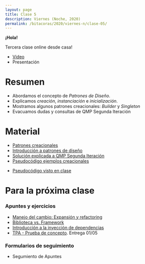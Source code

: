 ```yaml
---
layout: page
title: Clase 5
description: Viernes (Noche, 2020)
permalink: /bitacoras/2020/viernes-n/clase-05/
---
```

**¡Hola!**

Tercera clase online desde casa!

- [Video](https://us02web.zoom.us/rec/share/wPFbE6nz6VpJWNaXs3_ZZqsZEaPcaaa80ylM__YJnU5fCHHUARNfRpGqL-hbCvrw?startTime=1587765530000)
- Presentación


# Resumen

- Abordamos el concepto de _Patrones de Diseño_.
- Explicamos _creación_, _instanciación_ e _inicialización_.
- Mostramos algunos patrones creacionales: _Builder_ y _Singleton_ 
- Evacuamos dudas y consultas de QMP Segunda Iteración

# Material

- [Patrones creacionales](https://docs.google.com/document/d/1u7t9eKDdAVwhQVAkstV0nkfAGIJsY2O_UEHKJJVje6c/edit#)
- [Introducción a patrones de diseño](https://docs.google.com/document/d/1uXPhuAKXa4wzcIhriFfnI53aB311jOZtcKfTDuiKQ8Y/edit?usp=sharing)
- [Solución explicada a QMP Segunda Iteración](https://docs.google.com/document/d/1NeSJWVvj5JlEZo89kh99lO22X7GCJsPETSuNfw6cVeM/edit)
- [Pseudocódigo ejemplos creacionales](https://github.com/dds-utn/ejemplos-creacionales)
* [Pseudocódigo visto en clase](https://codeshare.io/ay6Vyb)

# Para la próxima clase

### Apuntes y ejercicios
- [Manejo del cambio: Expansión y refactoring](https://docs.google.com/document/d/1cAje0qwy3Cus_ob0r-tatbcT01sDFeLt3MmSVmLeSxk/edit?usp=sharing)
- [Biblioteca vs. Framework](https://docs.google.com/document/d/1GsW-hVF0XR76KunDILqkltyE1KIBvj3ldCCkyStjne0/edit?usp=sharing)
- [Introducción a la inyección de dependencias](https://docs.google.com/document/d/1cAje0qwy3Cus_ob0r-tatbcT01sDFeLt3MmSVmLeSxk/edit?usp=sharing)
- [TPA - Prueba de concepto](https://docs.google.com/document/d/1cSmA-JwmtXvOe2sbeQK5ycL3pl3vhXhpDhbABNvd--o/edit?usp=sharing). Entrega 01/05


### Formularios de seguimiento
- Segumiento de Apuntes

